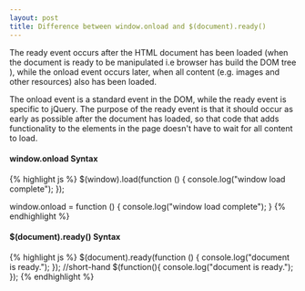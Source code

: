 ```yaml
---
layout: post
title: Difference between window.onload and $(document).ready()
---
```


The ready event occurs after the HTML document has been loaded (when the document is ready to be manipulated i.e browser has build the DOM tree ), while the onload event occurs later, when all content (e.g. images and other resources) also has been loaded.

The onload event is a standard event in the DOM, while the ready event is specific to jQuery. The purpose of the ready event is that it should occur as early as possible after the document has loaded, so that code that adds functionality to the elements in the page doesn't have to wait for all content to load.

<h4>window.onload Syntax</h4>
{% highlight js %}
$(window).load(function () {
         console.log("window load complete");
});

window.onload = function () {
         console.log("window load complete");
}
{% endhighlight %}
<h4>$(document).ready() Syntax</h4>
{% highlight js %}
$(document).ready(function () {
          console.log("document is ready.");
});
//short-hand 
$(function(){
    console.log("document is ready.");
});
{% endhighlight %}